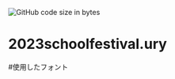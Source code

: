 ![GitHub code size in bytes](https://img.shields.io/github/languages/code-size/rakkochchch/2023schoolfestival.ury)

# 2023schoolfestival.ury
#使用したフォント
